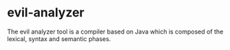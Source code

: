 # evil-analyzer
The evil analyzer tool is a compiler based on Java which is composed of the lexical, syntax and semantic phases.
